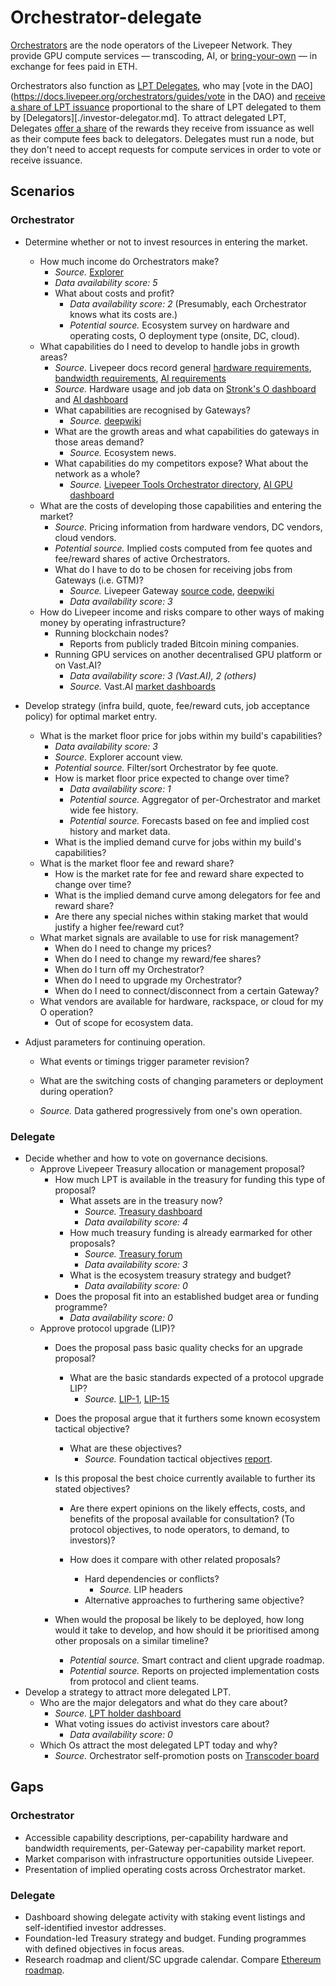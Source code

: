 # Orchestrator-delegate

[Orchestrators](https://www.livepeer.org/orchestrate) are the node operators of the Livepeer Network. They provide GPU compute services — transcoding, AI, or [bring-your-own](https://forum.livepeer.org/t/pre-proposal-creative-industries-spe/2942) — in exchange for fees paid in ETH.

Orchestrators also function as [LPT Delegates](https://www.livepeer.org/delegate), who may [vote in the DAO](https://docs.livepeer.org/orchestrators/guides/vote in the DAO) and [receive a share of LPT issuance](https://docs.livepeer.org/orchestrators/guides/configure-reward-calling#about-calling-reward) proportional to the share of LPT delegated to them by [Delegators][./investor-delegator.md]. To attract delegated LPT, Delegates [offer a share](https://explorer.livepeer.org/accounts/0x4f4758f7167b18e1f5b3c1a7575e3eb584894dbc/orchestrating) of the rewards they receive from issuance as well as their compute fees back to delegators. Delegates must run a node, but they don't need to accept requests for compute services in order to vote or receive issuance.

## Scenarios

### Orchestrator

* Determine whether or not to invest resources in entering the market.

  * How much income do Orchestrators make?
    * *Source.* [Explorer](https://explorer.livepeer.org/orchestrators)
    * *Data availability score: 5*
    * What about costs and profit?
      * *Data availability score: 2* (Presumably, each Orchestrator knows what its costs are.)
      * *Potential source.* Ecosystem survey on hardware and operating costs, O deployment type (onsite, DC, cloud).
  * What capabilities do I need to develop to handle jobs in growth areas?
    * *Source.* Livepeer docs record general [hardware requirements](https://docs.livepeer.org/references/go-livepeer/hardware-requirements), [bandwidth requirements](https://docs.livepeer.org/references/go-livepeer/bandwidth-requirements), [AI requirements](https://docs.livepeer.org/ai/orchestrators/get-started)
    * *Source.* Hardware usage and job data on [Stronk's O dashboard](https://grafana.stronk.tech/d/71b6OZ0Gz/orchestrator-overview) and [AI dashboard](https://grafana.stronk.tech/d/Livepeer-AI/orchestrator-ai-overview)
    * What capabilities are recognised by Gateways?
      * *Source.* [deepwiki](https://deepwiki.com/livepeer/go-livepeer/3.5-capabilities-management)
    * What are the growth areas and what capabilities do gateways in those areas demand?
      * *Source.* Ecosystem news.
    * What capabilities do my competitors expose? What about the network as a whole?
      * *Source.* [Livepeer Tools Orchestrator directory](https://livepeer.tools/orchestrators), [AI GPU dashboard](https://livepeer-ai-compute-visualizer.streamlit.app)
  * What are the costs of developing those capabilities and entering the market?
    * *Source.* Pricing information from hardware vendors, DC vendors, cloud vendors.
    * *Potential source.* Implied costs computed from fee quotes and fee/reward shares of active Orchestrators.
    * What do I have to do to be chosen for receiving jobs from Gateways (i.e. GTM)?
      * *Source.* Livepeer Gateway [source code](https://github.com/livepeer/go-livepeer/blob/master/server/broadcast.go), [deepwiki](https://deepwiki.com/livepeer/go-livepeer/2.4-broadcaster#orchestrator-discovery-and-selection)
      * *Data availability score: 3*
  * How do Livepeer income and risks compare to other ways of making money by operating infrastructure?
    * Running blockchain nodes?
      * Reports from publicly traded Bitcoin mining companies.
    * Running GPU services on another decentralised GPU platform or on Vast.AI?
      * *Data availability score: 3 (Vast.AI), 2 (others)*
      * *Source.* Vast.AI [market dashboards](https://500.farm/vastai/charts/dashboards)
* Develop strategy (infra build, quote, fee/reward cuts, job acceptance policy) for optimal market entry.

  * What is the market floor price for jobs within my build's capabilities?
    * *Data availability score: 3*
    * *Source.* Explorer account view.
    * *Potential source.* Filter/sort Orchestrator by fee quote.
    * How is market floor price expected to change over time?
      * *Data availability score: 1*
      * *Potential source.* Aggregator of per-Orchestrator and market wide fee history.
      * *Potential source.* Forecasts based on fee and implied cost history and market data.
    * What is the implied demand curve for jobs within my build's capabilities?
  * What is the market floor fee and reward share?
    * How is the market rate for fee and reward share expected to change over time?
    * What is the implied demand curve among delegators for fee and reward share?
    * Are there any special niches within staking market that would justify a higher fee/reward cut?
  * What market signals are available to use for risk management?
    * When do I need to change my prices?
    * When do I need to change my reward/fee shares?
    * When do I turn off my Orchestrator?
    * When do I need to upgrade my Orchestrator?
    * When do I need to connect/disconnect from a certain Gateway?
  * What vendors are available for hardware, rackspace, or cloud for my O operation?
    * Out of scope for ecosystem data.
* Adjust parameters for continuing operation.

  * What events or timings trigger parameter revision?
  * What are the switching costs of changing parameters or deployment during operation?

  * *Source.* Data gathered progressively from one's own operation.

### Delegate

* Decide whether and how to vote on governance decisions.
  * Approve Livepeer Treasury allocation or management proposal?
    * How much LPT is available in the treasury for funding this type of proposal?
      * What assets are in the treasury now?
        * *Source.* [Treasury dashboard](https://dune.com/dob/livepeer-treasury)
        * *Data availability score: 4*
      * How much treasury funding is already earmarked for other proposals?
        * *Source.* [Treasury forum](forum.livepeer.org/c/treasury/18)
        * *Data availability score: 3*
      * What is the ecosystem treasury strategy and budget?
        * *Data availability score: 0*
    * Does the proposal fit into an established budget area or funding programme?
      * *Data availability score: 0*
  * Approve protocol upgrade (LIP)?
    * Does the proposal pass basic quality checks for an upgrade proposal?
    
      * What are the basic standards expected of a protocol upgrade LIP?
        * *Source.* [LIP-1](https://github.com/livepeer/LIPs/blob/master/LIPs/LIP-1.md), [LIP-15](https://github.com/livepeer/LIPs/blob/master/LIPs/LIP-15.md)
    * Does the proposal argue that it furthers some known ecosystem tactical objective?
    
      * What are these objectives?
        * *Source.* Foundation tactical objectives [report](https://forum.livepeer.org/c/treasury/18).
    * Is this proposal the best choice currently available to further its stated objectives?
      
      * Are there expert opinions on the likely effects, costs, and benefits of the proposal available for consultation? (To protocol objectives, to node operators, to demand, to investors)?
      * How does it compare with other related proposals?
      
        * Hard dependencies or conflicts?
          * *Source.* LIP headers
        * Alternative approaches to furthering same objective?
    * When would the proposal be likely to be deployed, how long would it take to develop, and how should it be prioritised among other proposals on a similar timeline?
      * *Potential source.* Smart contract and client upgrade roadmap.
      * *Potential source.* Reports on projected implementation costs from protocol and client teams.
* Develop a strategy to attract more delegated LPT.
  * Who are the major delegators and what do they care about?
    * *Source.* [LPT holder dashboard](https://dune.com/sixdegree/liverpeer-lpt-ownership-and-governance)
    * What voting issues do activist investors care about?
      * *Data availability score: 0*
  * Which Os attract the most delegated LPT today and why?
    * *Source.* Orchestrator self-promotion posts on [Transcoder board](https://forum.livepeer.org/c/transcoders/7)

## Gaps

### Orchestrator

* Accessible capability descriptions, per-capability hardware and bandwidth requirements, per-Gateway per-capability market report.
* Market comparison with infrastructure opportunities outside Livepeer.
* Presentation of implied operating costs across Orchestrator market.

### Delegate

* Dashboard showing delegate activity with staking event listings and self-identified investor addresses.
* Foundation-led Treasury strategy and budget. Funding programmes with defined objectives in focus areas.
* Research roadmap and client/SC upgrade calendar. Compare [Ethereum roadmap](https://ethroadmap.com/).
